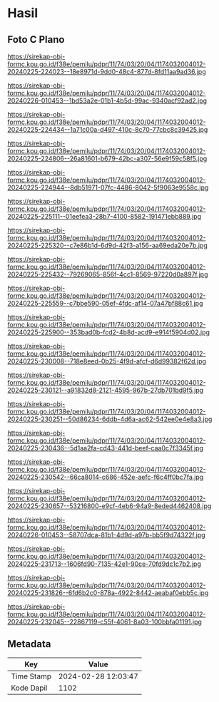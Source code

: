 # Hasil

## Foto C Plano

https://sirekap-obj-formc.kpu.go.id/f38e/pemilu/pdpr/11/74/03/20/04/1174032004012-20240225-224023--18e8971d-9dd0-48c4-877d-8fd11aa9ad36.jpg

https://sirekap-obj-formc.kpu.go.id/f38e/pemilu/pdpr/11/74/03/20/04/1174032004012-20240226-010453--1bd53a2e-01b1-4b5d-99ac-9340acf92ad2.jpg

https://sirekap-obj-formc.kpu.go.id/f38e/pemilu/pdpr/11/74/03/20/04/1174032004012-20240225-224434--1a71c00a-d497-410c-8c70-77cbc8c39425.jpg

https://sirekap-obj-formc.kpu.go.id/f38e/pemilu/pdpr/11/74/03/20/04/1174032004012-20240225-224806--26a81601-b679-42bc-a307-56e9f59c58f5.jpg

https://sirekap-obj-formc.kpu.go.id/f38e/pemilu/pdpr/11/74/03/20/04/1174032004012-20240225-224944--8db51971-07fc-4486-8042-5f9063e9558c.jpg

https://sirekap-obj-formc.kpu.go.id/f38e/pemilu/pdpr/11/74/03/20/04/1174032004012-20240225-225111--01eefea3-28b7-4100-8582-191471ebb889.jpg

https://sirekap-obj-formc.kpu.go.id/f38e/pemilu/pdpr/11/74/03/20/04/1174032004012-20240225-225320--c7e86b1d-6d9d-42f3-a156-aa69eda20e7b.jpg

https://sirekap-obj-formc.kpu.go.id/f38e/pemilu/pdpr/11/74/03/20/04/1174032004012-20240225-225432--79269065-856f-4cc1-8569-97220d0a897f.jpg

https://sirekap-obj-formc.kpu.go.id/f38e/pemilu/pdpr/11/74/03/20/04/1174032004012-20240225-225559--c7bbe590-05ef-4fdc-af14-07a47bf88c61.jpg

https://sirekap-obj-formc.kpu.go.id/f38e/pemilu/pdpr/11/74/03/20/04/1174032004012-20240225-225900--353bad0b-fcd2-4b8d-acd9-e914f5904d02.jpg

https://sirekap-obj-formc.kpu.go.id/f38e/pemilu/pdpr/11/74/03/20/04/1174032004012-20240225-230008--718e8eed-0b25-4f9d-afcf-d6d99382f62d.jpg

https://sirekap-obj-formc.kpu.go.id/f38e/pemilu/pdpr/11/74/03/20/04/1174032004012-20240225-230121--a91832d8-2121-4595-967b-27db701bd9f5.jpg

https://sirekap-obj-formc.kpu.go.id/f38e/pemilu/pdpr/11/74/03/20/04/1174032004012-20240225-230251--50d86234-6ddb-4d6a-ac62-542ee0e4e8a3.jpg

https://sirekap-obj-formc.kpu.go.id/f38e/pemilu/pdpr/11/74/03/20/04/1174032004012-20240225-230436--5d1aa2fa-cd43-441d-beef-caa0c7f3345f.jpg

https://sirekap-obj-formc.kpu.go.id/f38e/pemilu/pdpr/11/74/03/20/04/1174032004012-20240225-230542--66ca8014-c686-452e-aefc-f6c4ff0bc7fa.jpg

https://sirekap-obj-formc.kpu.go.id/f38e/pemilu/pdpr/11/74/03/20/04/1174032004012-20240225-230657--53216800-e9cf-4eb6-94a9-8eded4462408.jpg

https://sirekap-obj-formc.kpu.go.id/f38e/pemilu/pdpr/11/74/03/20/04/1174032004012-20240226-010453--58707dca-81b1-4d9d-a97b-bb5f9d74322f.jpg

https://sirekap-obj-formc.kpu.go.id/f38e/pemilu/pdpr/11/74/03/20/04/1174032004012-20240225-231713--1606fd90-7135-42e1-90ce-70fd9dc1c7b2.jpg

https://sirekap-obj-formc.kpu.go.id/f38e/pemilu/pdpr/11/74/03/20/04/1174032004012-20240225-231826--6fd6b2c0-878a-4922-8442-aeabaf0ebb5c.jpg

https://sirekap-obj-formc.kpu.go.id/f38e/pemilu/pdpr/11/74/03/20/04/1174032004012-20240225-232045--22867119-c55f-4061-8a03-100bbfa01191.jpg


## Metadata

| Key        | Value               |
| ---------- | ------------------- |
| Time Stamp | 2024-02-28 12:03:47 |
| Kode Dapil | 1102                |



